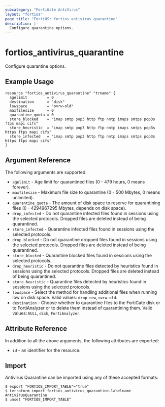 ```yaml
---
subcategory: "FortiGate AntiVirus"
layout: "fortios"
page_title: "FortiOS: fortios_antivirus_quarantine"
description: |-
  Configure quarantine options.
---
```


# fortios_antivirus_quarantine
Configure quarantine options.

## Example Usage

```hcl
resource "fortios_antivirus_quarantine" "trname" {
  agelimit         = 0
  destination      = "disk"
  lowspace         = "ovrw-old"
  maxfilesize      = 0
  quarantine_quota = 0
  store_blocked    = "imap smtp pop3 http ftp nntp imaps smtps pop3s ftps mapi cifs"
  store_heuristic  = "imap smtp pop3 http ftp nntp imaps smtps pop3s https ftps mapi cifs"
  store_infected   = "imap smtp pop3 http ftp nntp imaps smtps pop3s https ftps mapi cifs"
}
```

## Argument Reference

The following arguments are supported:

* `agelimit` - Age limit for quarantined files (0 - 479 hours, 0 means forever).
* `maxfilesize` - Maximum file size to quarantine (0 - 500 Mbytes, 0 means unlimited).
* `quarantine_quota` - The amount of disk space to reserve for quarantining files (0 - 4294967295 Mbytes, depends on disk space).
* `drop_infected` - Do not quarantine infected files found in sessions using the selected protocols. Dropped files are deleted instead of being quarantined.
* `store_infected` - Quarantine infected files found in sessions using the selected protocols.
* `drop_blocked` - Do not quarantine dropped files found in sessions using the selected protocols. Dropped files are deleted instead of being quarantined.
* `store_blocked` - Quarantine blocked files found in sessions using the selected protocols.
* `drop_heuristic` - Do not quarantine files detected by heuristics found in sessions using the selected protocols. Dropped files are deleted instead of being quarantined.
* `store_heuristic` - Quarantine files detected by heuristics found in sessions using the selected protocols.
* `lowspace` - Select the method for handling additional files when running low on disk space. Valid values: `drop-new`, `ovrw-old`.
* `destination` - Choose whether to quarantine files to the FortiGate disk or to FortiAnalyzer or to delete them instead of quarantining them. Valid values: `NULL`, `disk`, `FortiAnalyzer`.


## Attribute Reference

In addition to all the above arguments, the following attributes are exported:
* `id` - an identifier for the resource.

## Import

Antivirus Quarantine can be imported using any of these accepted formats:
```
$ export "FORTIOS_IMPORT_TABLE"="true"
$ terraform import fortios_antivirus_quarantine.labelname AntivirusQuarantine
$ unset "FORTIOS_IMPORT_TABLE"
```
